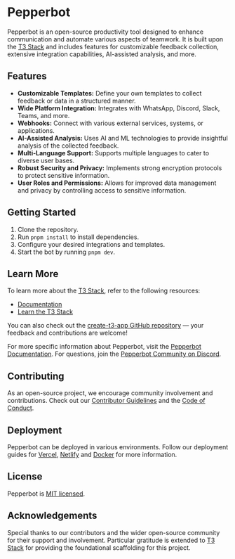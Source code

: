 # Pepperbot

Pepperbot is an open-source productivity tool designed to enhance communication and automate various aspects of teamwork. It is built upon the [T3 Stack](https://create.t3.gg/) and includes features for customizable feedback collection, extensive integration capabilities, AI-assisted analysis, and more.

## Features

- **Customizable Templates:** Define your own templates to collect feedback or data in a structured manner.
- **Wide Platform Integration:** Integrates with WhatsApp, Discord, Slack, Teams, and more.
- **Webhooks:** Connect with various external services, systems, or applications.
- **AI-Assisted Analysis:** Uses AI and ML technologies to provide insightful analysis of the collected feedback.
- **Multi-Language Support:** Supports multiple languages to cater to diverse user bases.
- **Robust Security and Privacy:** Implements strong encryption protocols to protect sensitive information.
- **User Roles and Permissions:** Allows for improved data management and privacy by controlling access to sensitive information.

## Getting Started

1. Clone the repository.
2. Run `pnpm install` to install dependencies.
3. Configure your desired integrations and templates.
4. Start the bot by running `pnpm dev`.

## Learn More

To learn more about the [T3 Stack](https://create.t3.gg/), refer to the following resources:

- [Documentation](https://create.t3.gg/)
- [Learn the T3 Stack](https://create.t3.gg/en/faq#what-learning-resources-are-currently-available)

You can also check out the [create-t3-app GitHub repository](https://github.com/t3-oss/create-t3-app) — your feedback and contributions are welcome!

For more specific information about Pepperbot, visit the [Pepperbot Documentation](https://pepperbot.co/docs). For questions, join the [Pepperbot Community on Discord](https://discord.gg/GczyXyUute).

## Contributing

As an open-source project, we encourage community involvement and contributions. Check out our [Contributor Guidelines](https://github.com/Pepperbot-co/pepperbot/CONTRIBUTING.md) and the [Code of Conduct](https://github.com/Pepperbot-co/pepperbot/CODE_OF_CONDUCT.md).

## Deployment

Pepperbot can be deployed in various environments. Follow our deployment guides for [Vercel](https://create.t3.gg/en/deployment/vercel), [Netlify](https://create.t3.gg/en/deployment/netlify) and [Docker](https://create.t3.gg/en/deployment/docker) for more information.

## License

Pepperbot is [MIT licensed](https://github.com/Pepperbot-co/pepperbot/LICENSE.md).

## Acknowledgements

Special thanks to our contributors and the wider open-source community for their support and involvement. Particular gratitude is extended to [T3 Stack](https://create.t3.gg/) for providing the foundational scaffolding for this project.